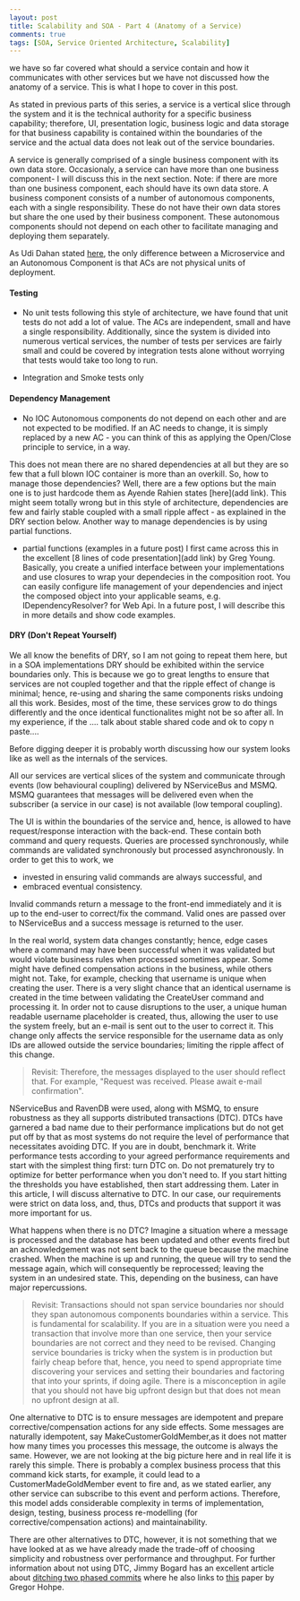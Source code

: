 ```yaml
---
layout: post
title: Scalability and SOA - Part 4 (Anatomy of a Service)
comments: true
tags: [SOA, Service Oriented Architecture, Scalability]
---
```


we have so far covered what should a service contain and how it communicates with other services but we have not discussed how the anatomy of a service. This is what I hope to cover in this post.

As stated in previous parts of this series, a service is a vertical slice through the system and it is the technical authority for a specific business capability; therefore, UI, presentation logic, business logic and data storage for that business capability is contained within the boundaries of the service and the actual data does not leak out of the service boundaries.

A service is generally comprised of a single business component with its own data store. Occasionaly, a service can have more than one business component- I will discuss this in the next section. Note: if there are more than one business component, each should have its own data store. A business component consists of a number of autonomous components, each with a single responsibility. These do not have their own data stores but share the one used by their business component. These autonomous components should not depend on each other to facilitate managing and deploying them separately.

As Udi Dahan stated [here](), the only difference between a Microservice and an Autonomous Component is that ACs are not physical units of deployment. 

#### Testing
- No unit tests
following this style of architecture, we have found that unit tests do not add a lot of value. The ACs are independent, small and have a single responsibility. Additionally, since the system is divided into numerous vertical services, the number of tests per services are fairly small and could be covered by integration tests alone without worrying that tests would take too long to run.

- Integration and Smoke tests only

#### Dependency Management 
- No IOC 
Autonomous components do not depend on each other and are not expected to be modified. If an AC needs to change, it is simply replaced by a new AC - you can think of this as applying the Open/Close principle to service, in a way.

This does not mean there are no shared dependencies at all but they are so few that a full blown IOC container is more than an overkill. So, how to manage those dependencies? Well, there are a few options but the main one is to just hardcode them as Ayende Rahien states [here](add link). This might seem totally wrong but in this style of architecture, dependencies are few and fairly stable coupled with a small ripple affect - as explained in the DRY section below. Another way to manage dependencies is by using partial functions.

- partial functions (examples in a future post)
I first came across this in the excellent [8 lines of code presentation](add link) by Greg Young. Basically, you create a unified interface between your implementations and use closures to wrap your dependecies in the composition root. You can easily configure life management of your dependencies and inject the composed object into your applicable seams, e.g. IDependencyResolver? for Web Api. In a future post, I will describe this in more details and show code examples.

#### DRY (Don't Repeat Yourself)
We all know the benefits of DRY, so I am not going to repeat them here, but in a SOA implementations DRY should be exhibited within the service boundaries only. This is because we go to great lengths to ensure that services are not coupled together and that the ripple effect of change is minimal; hence, re-using and sharing the same components risks undoing all this work. Besides, most of the time, these services grow to do things differently and the once identical functionalites might not be so after all. In my experience, if the .... talk about stable shared code and ok to copy n paste....

Before digging deeper it is probably worth discussing how our system looks like as well as the internals of the services.

All our services are vertical slices of the system and communicate through events (low behavioural coupling) delivered by NServiceBus and MSMQ. MSMQ guarantees that messages will be delivered even when the subscriber (a service in our case) is not available (low temporal coupling). 

The UI is within the boundaries of the service and, hence, is allowed to have request/response interaction with the back-end. These contain both command and query requests. Queries are processed synchronously, while commands are validated synchronously but processed asynchronously. In order to get this to work, we
 
- invested in ensuring valid commands are always successful, and
- embraced eventual consistency.

Invalid commands return a message to the front-end immediately and it is up to the end-user to correct/fix the command. Valid ones are passed over to NServiceBus and a success message is returned to the user.

In the real world, system data changes constantly; hence, edge cases where a command may have been successful when it was validated but would violate business rules when processed sometimes appear. Some might have defined compensation actions in the business, while others might not. Take, for example, checking that username is unique when creating the user. There is a very slight chance that an identical username is created in the time between validating the CreateUser command and processing it. In order not to cause disruptions to the user, a unique human readable username placeholder is created, thus, allowing the user to use the system freely, but an e-mail is sent out to the user to correct it. This change only affects the service responsible for the username data as only IDs are allowed outside the service boundaries; limiting the ripple affect of this change. 

>Revisit: Therefore, the messages displayed to the user should reflect that. For example, "Request was received. Please await e-mail confirmation".

NServiceBus and RavenDB were used, along with MSMQ, to ensure robustness as they all supports distributed transactions (DTC). DTCs have garnered a bad name due to their performance implications but do not get put off by that as most systems do not require the level of performance that necessitates avoiding DTC. If you are in doubt, benchmark it. Write performance tests according to your agreed performance requirements and start with the simplest thing first: turn DTC on. Do not prematurely try to optimize for better performance when you don't need to. If you start hitting the thresholds you have established, then start addressing them. Later in this article, I will discuss alternative to DTC. In our case, our requirements were strict on data loss, and, thus, DTCs and products that support it was more important for us. 

What happens when there is no DTC? Imagine a situation where a message is processed and the database has been updated and other events fired but an acknowledgement was not sent back to the queue because the machine crashed. When the machine is up and running, the queue will try to send the message again, which will consequently be reprocessed; leaving the system in an undesired state. This, depending on the business, can have major repercussions.

>Revisit: Transactions should not span service boundaries nor should they span autonomous components boundaries within a service. This is fundamental for scalability. If you are in a situation were you need a transaction that involve more than one service, then your service boundaries are not correct and they need to be revised. Changing service boundaries is tricky when the system is in production but fairly cheap before that, hence, you need to spend appropriate time discovering your services and setting their boundaries and factoring that into your sprints, if doing agile. There is a misconception in agile that you should not have big upfront design but that does not mean no upfront design at all.

One alternative to DTC is to ensure messages are idempotent and prepare corrective/compensation actions for any side effects. Some messages are naturally idempotent, say MakeCustomerGoldMember,as it does not matter how many times you processes this message, the outcome is always the same. However, we are not looking at the big picture here and in real life it is rarely this simple. There is probably a complex business process that this command kick starts, for example, it could lead to a CustomerMadeGoldMember event to fire and, as we stated earlier, any other service can subscribe to this event and perform actions. Therefore, this model adds considerable complexity in terms of implementation, design, testing, business process re-modelling (for corrective/compensation actions) and maintainability.


There are other alternatives to DTC, however, it is not something that we have looked at as we have already made the trade-off of choosing simplicity and robustness over performance and throughput. For further information about not using DTC, Jimmy Bogard has an excellent article about [ditching two phased commits](http://lostechies.com/jimmybogard/2013/05/09/ditching-two-phased-commits/) where he also links to [this](http://www.enterpriseintegrationpatterns.com/docs/IEEE_Software_Design_2PC.pdf) paper by Gregor Hohpe.


